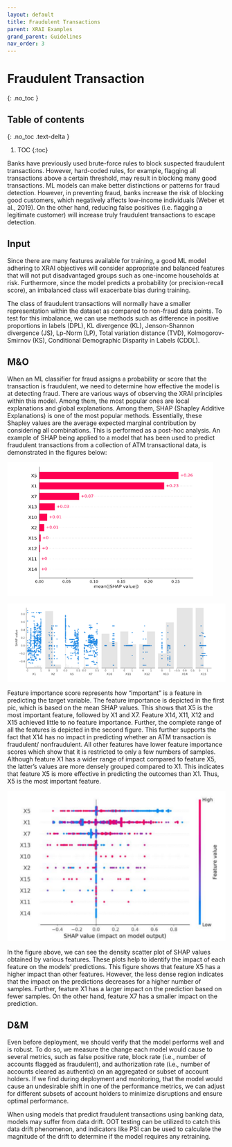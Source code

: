 ```yaml
---
layout: default
title: Fraudulent Transactions
parent: XRAI Examples
grand_parent: Guidelines
nav_order: 3
---
```


# Fraudulent Transaction
{: .no_toc }

## Table of contents
{: .no_toc .text-delta }

1. TOC
{:toc}

Banks have previously used brute-force rules to block suspected fraudulent transactions. However, hard-coded rules, for example, flagging all transactions above a certain threshold, may result in blocking many good transactions. ML models can make better distinctions or patterns for fraud detection. However, in preventing fraud, banks increase the risk of blocking good customers, which negatively affects low-income individuals (Weber et al., 2019).​​ On the other hand, reducing false positives (i.e. flagging a legitimate customer) will increase truly fraudulent transactions to escape detection.  

## Input 
Since there are many features available for training, a good ML model adhering to XRAI objectives will consider appropriate and balanced features that will not put disadvantaged groups such as one-income households at risk. Furthermore, since the model predicts a probability (or precision-recall score), an imbalanced class will exacerbate bias during training.  

The class of fraudulent transactions will normally have a smaller representation within the dataset as compared to non-fraud data points. To test for this imbalance, we can use methods such as difference in positive proportions in labels (DPL), KL divergence (KL), Jenson-Shannon divergence (JS), Lp-Norm (LP), Total variation distance (TVD), Kolmogorov-Smirnov (KS), Conditional Demographic Disparity in Labels (CDDL). 

## M&O 
When an ML classifier for fraud assigns a probability or score that the transaction is fraudulent, we need to determine how effective the model is at detecting fraud. There are various ways of observing the XRAI principles within this model. Among them, the most popular ones are local explanations and global explanations. Among them, SHAP (Shapley Additive Explanations) is one of the most popular methods. Essentially, these Shapley values are the average expected marginal contribution by considering all combinations. This is performed as a post-hoc analysis. An example of SHAP being applied to a model that has been used to predict fraudulent transactions from a collection of ATM transactional data, is demonstrated in the figures below: 

![](../../../assets/images/examples_04-ft_shap_bar.PNG)

![](../../../assets/images/examples_05-ft_shap_scatter.PNG) 

Feature importance score represents how “important” is a feature in predicting the target variable. The feature importance is depicted in the first pic, which is based on the mean SHAP values. This shows that X5 is the most important feature, followed by X1 and X7. Feature X14, X11, X12 and X15 achieved little to no feature importance. Further, the complete range of all the features is depicted in the second figure. This further supports the fact that X14 has no impact in predicting whether an ATM transaction is fraudulent/ nonfraudulent. All other features have lower feature importance scores which show that it is restricted to only a few numbers of samples. Although feature X1 has a wider range of impact compared to feature X5, the latter’s values are more densely grouped compared to X1. This indicates that feature X5 is more effective in predicting the outcomes than X1. Thus, X5 is the most important feature.  

![](../../../assets/images/examples_06-ft_shap_summary.PNG)

In the figure above, we can see the density scatter plot of SHAP values obtained by various features. These plots help to identify the impact of each feature on the models’ predictions. This figure shows that feature X5 has a higher impact than other features. However, the less dense region indicates that the impact on the predictions decreases for a higher number of samples. Further, feature X1 has a larger impact on the prediction based on fewer samples. On the other hand, feature X7 has a smaller impact on the prediction.  

## D&M 
Even before deployment, we should verify that the model performs well and is robust. To do so, we measure the change each model would cause to several metrics, such as false positive rate, block rate (i.e., number of accounts flagged as fraudulent), and authorization rate (i.e., number of accounts cleared as authentic) on an aggregated or subset of account holders. If we find during deployment and monitoring, that the model would cause an undesirable shift in one of the performance metrics, we can adjust for different subsets of account holders to minimize disruptions and ensure optimal performance. 

When using models that predict fraudulent transactions using banking data, models may suffer from data drift. OOT testing can be utilized to catch this data drift phenomenon, and indicators like PSI can be used to calculate the magnitude of the drift to determine if the model requires any retraining. 